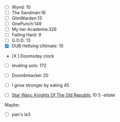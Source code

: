 - [ ] Wynd: 10
- [ ] The Sandman:16
- [ ] GlimWarden:13
- [ ] OnePunch:149
- [ ] My her Academia:326
- [ ] Falling Hard: 9
- [ ] G.O.D: 13
- [x] DUB Hellsing Ultimate: 10
- [X ] Doomsday clock
- [ ] leveling solo: 172
- [ ] Doombreacker 20
- [ ] I grow stronger by eating 45
- [ ] [Star Wars: Knights Of The Old Republic](https://readcomiconline.li/Comic/Star-Wars-Knights-Of-The-Old-Republic) 10
5
-eitate




Maybe:
 - [ ] pan's la3

<!--stackedit_data:
eyJoaXN0b3J5IjpbMTUxOTA3NDgzMywtMTc5OTgyODA3NCw0Nj
c5ODc3NzQsLTgyMzcwOTc4OCw2MzkwNjYzNywtMjA0MzY3ODY2
NF19
-->